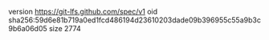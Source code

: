 version https://git-lfs.github.com/spec/v1
oid sha256:59d6e81b719a0ed1fcd486194d23610203dade09b396955c55a9b3c9b6a06d05
size 2774
